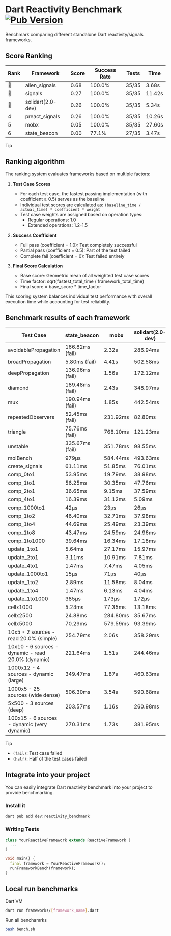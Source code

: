 # Dart Reactivity Benchmark [![Pub Version](https://img.shields.io/pub/v/reactivity_benchmark)](https://pub.dev/packages/reactivity_benchmark)

Benchmark comparing different standalone Dart reactivity/signals frameworks.

## Score Ranking

<!-- ranking start -->
| Rank | Framework | Score | Success Rate | Tests | Time |
|------|-----------|-------|--------------|-------|------|
| 🥇 | alien_signals | 0.68 | 100.0% | 35/35 | 3.68s |
| 🥈 | signals | 0.27 | 100.0% | 35/35 | 11.42s |
| 🥉 | solidart(2.0-dev) | 0.26 | 100.0% | 35/35 | 5.34s |
| 4 | preact_signals | 0.26 | 100.0% | 35/35 | 10.26s |
| 5 | mobx | 0.05 | 100.0% | 35/35 | 27.60s |
| 6 | state_beacon | 0.00 | 77.1% | 27/35 | 3.47s |

<!-- ranking end -->

> [!TIP]
> ## Ranking algorithm
>
> The ranking system evaluates frameworks based on multiple factors:
>
> 1. **Test Case Scores**
>    - For each test case, the fastest passing implementation (with coefficient ≥ 0.5) serves as the baseline
>    - Individual test scores are calculated as: `(baseline_time / actual_time) * coefficient * weight`
>    - Test case weights are assigned based on operation types:
>      - Regular operations: 1.0
>      - Extended operations: 1.2-1.5
>
> 2. **Success Coefficient**
>    - Full pass (coefficient = 1.0): Test completely successful
>    - Partial pass (coefficient = 0.5): Part of the test failed
>    - Complete fail (coefficient = 0): Test failed entirely
>
> 3. **Final Score Calculation**
>    - Base score: Geometric mean of all weighted test case scores
>    - Time factor: sqrt(fastest_total_time / framework_total_time)
>    - Final score = base_score * time_factor
>
> This scoring system balances individual test performance with overall execution time while accounting for test reliability.

## Benchmark results of each framework

<!-- test-case start -->
| Test Case | state_beacon | mobx | solidart(2.0-dev) | preact_signals | signals | alien_signals |
|---|---|---|---|---|---|---|
| avoidablePropagation | 166.82ms (fail) | 2.32s | 286.94ms | 211.96ms | 206.84ms | 194.92ms |
| broadPropagation | 5.80ms (fail) | 4.41s | 502.58ms | 452.91ms | 448.68ms | 342.69ms |
| deepPropagation | 136.96ms (fail) | 1.56s | 172.12ms | 176.35ms | 172.85ms | 124.89ms |
| diamond | 189.48ms (fail) | 2.43s | 348.97ms | 278.67ms | 279.25ms | 229.13ms |
| mux | 190.94ms (fail) | 1.85s | 442.54ms | 402.17ms | 405.41ms | 376.68ms |
| repeatedObservers | 52.45ms (fail) | 231.92ms | 82.80ms | 39.68ms | 44.63ms | 45.34ms |
| triangle | 75.76ms (fail) | 768.10ms | 121.23ms | 98.59ms | 100.85ms | 85.21ms |
| unstable | 335.67ms (fail) | 351.78ms | 98.55ms | 69.85ms | 80.24ms | 67.53ms |
| molBench | 979μs | 584.44ms | 493.63ms | 490.13ms | 485.46ms | 486.30ms |
| create_signals | 61.11ms | 51.85ms | 76.01ms | 5.26ms | 24.57ms | 27.96ms |
| comp_0to1 | 53.95ms | 19.79ms | 38.98ms | 17.36ms | 10.63ms | 7.72ms |
| comp_1to1 | 56.25ms | 30.35ms | 47.76ms | 10.99ms | 27.12ms | 4.20ms |
| comp_2to1 | 36.65ms | 9.15ms | 37.59ms | 10.75ms | 8.40ms | 2.33ms |
| comp_4to1 | 16.39ms | 31.12ms | 5.09ms | 20.61ms | 1.84ms | 8.42ms |
| comp_1000to1 | 42μs | 23μs | 26μs | 5μs | 5μs | 5μs |
| comp_1to2 | 46.40ms | 32.71ms | 37.98ms | 25.23ms | 15.41ms | 13.12ms |
| comp_1to4 | 44.69ms | 25.49ms | 23.39ms | 24.63ms | 8.11ms | 8.66ms |
| comp_1to8 | 43.47ms | 24.59ms | 24.96ms | 5.35ms | 9.47ms | 5.44ms |
| comp_1to1000 | 39.64ms | 16.34ms | 17.18ms | 5.77ms | 4.50ms | 3.41ms |
| update_1to1 | 5.64ms | 27.17ms | 15.97ms | 8.54ms | 8.94ms | 10.35ms |
| update_2to1 | 3.11ms | 10.91ms | 7.81ms | 4.22ms | 4.55ms | 2.35ms |
| update_4to1 | 1.47ms | 7.47ms | 4.05ms | 2.16ms | 2.24ms | 2.52ms |
| update_1000to1 | 15μs | 71μs | 40μs | 22μs | 22μs | 24μs |
| update_1to2 | 2.89ms | 11.58ms | 8.04ms | 4.69ms | 4.47ms | 5.08ms |
| update_1to4 | 1.47ms | 6.13ms | 4.04ms | 2.15ms | 2.23ms | 2.48ms |
| update_1to1000 | 385μs | 173μs | 172μs | 851μs | 43μs | 45μs |
| cellx1000 | 5.24ms | 77.35ms | 13.18ms | 9.70ms | 9.50ms | 7.13ms |
| cellx2500 | 24.88ms | 284.80ms | 35.67ms | 26.53ms | 31.62ms | 19.88ms |
| cellx5000 | 70.29ms | 579.59ms | 93.39ms | 73.31ms | 67.33ms | 45.95ms |
| 10x5 - 2 sources - read 20.0% (simple) | 254.79ms | 2.06s | 358.29ms | 437.87ms | 518.46ms | 230.04ms |
| 10x10 - 6 sources - dynamic - read 20.0% (dynamic) | 221.64ms | 1.51s | 244.46ms | 269.99ms | 278.98ms | 176.89ms |
| 1000x12 - 4 sources - dynamic (large) | 349.47ms | 1.87s | 460.63ms | 3.69s | 3.88s | 281.54ms |
| 1000x5 - 25 sources (wide dense) | 506.30ms | 3.54s | 590.68ms | 2.70s | 3.56s | 411.74ms |
| 5x500 - 3 sources (deep) | 203.57ms | 1.16s | 260.98ms | 229.25ms | 224.15ms | 187.19ms |
| 100x15 - 6 sources - dynamic (very dynamic) | 270.31ms | 1.73s | 381.95ms | 450.92ms | 486.43ms | 265.43ms |

<!-- test-case end -->

> [!TIP]
> - `(fail)`: Test case failed
> - `(half)`: Half of the test cases failed

## Integrate into your project

You can easily integrate Dart reactivity benchmark into your project to provide benchmarking.

### Install it

```bash
dart pub add dev:reactivity_benchmark
```

### Writing Tests

```dart
class YourReactiveFramework extends ReactiveFramework {
  ...
}

void main() {
  final framework = YourReactiveFramework();
  runFrameworkBench(framework);
}
```

## Local run benchmarks

Dart VM
```bash
dart run frameworks/[framework_name].dart
```

Run all benchamrks
```bash
bash bench.sh
```
